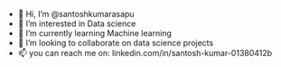 - 👋 Hi, I’m @santoshkumarasapu
- 👀 I’m interested in Data science
- 🌱 I’m currently learning Machine learning
- 💞️ I’m looking to collaborate on data science projects
- 📫 you can reach me on: linkedin.com/in/santosh-kumar-01380412b

<!---
santoshkumarasapu/santoshkumarasapu is a ✨ special ✨ repository because its `README.md` (this file) appears on your GitHub profile.
You can click the Preview link to take a look at your changes.
--->
